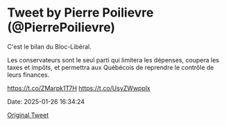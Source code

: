 # Tweet by Pierre Poilievre (@PierrePoilievre)

C'est le bilan du Bloc-Libéral.

Les conservateurs sont le seul parti qui limitera les dépenses, coupera les taxes et impôts, et permettra aux Québécois de reprendre le contrôle de leurs finances.

https://t.co/ZMarpk1T7H https://t.co/UsyZWwpplx

Date: 2025-01-26 16:34:24

[Original Tweet](https://x.com/PierrePoilievre/status/1883554091760243039)
